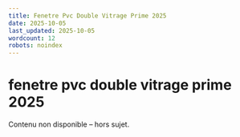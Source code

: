 ```yaml
---
title: Fenetre Pvc Double Vitrage Prime 2025
date: 2025-10-05
last_updated: 2025-10-05
wordcount: 12
robots: noindex
---
```


# fenetre pvc double vitrage prime 2025

Contenu non disponible – hors sujet.
